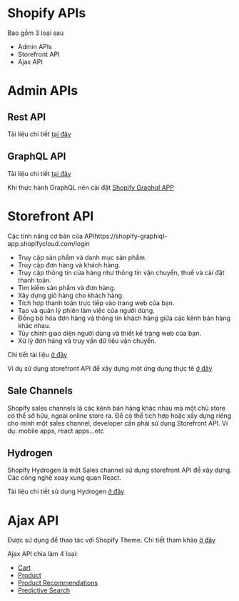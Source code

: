 # Shopify APIs

Bao gồm 3 loại sau
- Admin APIs
- Storefront API
- Ajax API
# Admin APIs
## Rest API

Tài liệu chi tiết [tại đây](https://shopify.dev/api/admin-rest)

## GraphQL API

Tài liệu chi tiết [tại đây](https://shopify.dev/api/admin-graphql)

Khi thực hành GraphQL nên cài đặt [Shopify Graphql APP](https://shopify-graphiql-app.shopifycloud.com/login)

# Storefront API
Các tính năng cơ bản của APIhttps://shopify-graphiql-app.shopifycloud.com/login
- Truy cập sản phẩm và danh mục sản phẩm.
- Truy cập đơn hàng và khách hàng.
- Truy cập thông tin cửa hàng như thông tin vận chuyển, thuế và cài đặt thanh toán.
- Tìm kiếm sản phẩm và đơn hàng.
- Xây dựng giỏ hàng cho khách hàng.
- Tích hợp thanh toán trực tiếp vào trang web của bạn.
- Tạo và quản lý phiên làm việc của người dùng.
- Đồng bộ hóa đơn hàng và thông tin khách hàng giữa các kênh bán hàng khác nhau.
- Tùy chỉnh giao diện người dùng và thiết kế trang web của bạn.
- Xử lý đơn hàng và truy vấn dữ liệu vận chuyển.

Chi tiết tài liệu [ở đây](https://shopify.dev/docs/api/storefront#endpoints)

Ví dụ sử dụng storefront API để xây dựng một ứng dụng thực tê [ở đây](https://shopify.dev/docs/custom-storefronts/building-with-the-storefront-api)


## Sale Channels
Shopify sales channels là các kênh bán hàng khác nhau mà một chủ store có thể sở hữu, 
ngoài online store ra. Để có thể tích hợp hoặc xấy dựng riêng cho mình một sales channel, 
developer cần phải sử dụng Storefront API. Ví dụ: mobile apps, react apps...etc
## Hydrogen
Shopify Hydrogen là một Sales channel sử dụng storefront API để xây dựng. Các công nghệ xoay xung quan React.

Tài liệu chi tiết sử dụng Hydrogen [ở đây](https://shopify.dev/docs/custom-storefronts/hydrogen)

# Ajax API

Được sử dụng để thao tác với Shopify Theme. Chi tiết tham khảo [ở đây](https://shopify.dev/docs/api/ajax) 

Ajax API chia làm 4 loại:
- [Cart](https://shopify.dev/docs/api/ajax/reference/cart) 
- [Product](https://shopify.dev/docs/api/ajax/reference/product)
- [Product Recommendations ](https://shopify.dev/docs/api/ajax/reference/product-recommendations)
- [Predictive Search](https://shopify.dev/docs/api/ajax/reference/predictive-search)